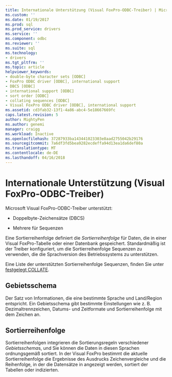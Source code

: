 ```yaml
---
title: Internationale Unterstützung (Visual FoxPro-ODBC-Treiber) | Microsoft Docs
ms.custom: ''
ms.date: 01/19/2017
ms.prod: sql
ms.prod_service: drivers
ms.service: ''
ms.component: odbc
ms.reviewer: ''
ms.suite: sql
ms.technology:
- drivers
ms.tgt_pltfrm: ''
ms.topic: article
helpviewer_keywords:
- double-byte character sets [ODBC]
- FoxPro ODBC driver [ODBC], international support
- DBCS [ODBC]
- international support [ODBC]
- sort order [ODBC]
- collating sequences [ODBC]
- Visual FoxPro ODBC driver [ODBC], international support
ms.assetid: cd3fab32-13f1-4a86-abc4-5e18667669fc
caps.latest.revision: 5
author: MightyPen
ms.author: genemi
manager: craigg
ms.workload: Inactive
ms.openlocfilehash: 37287933ba143441023303e8aad2755042b29176
ms.sourcegitcommit: 7a6df3fd5bea9282ecdeffa94d13ea1da6def80a
ms.translationtype: MT
ms.contentlocale: de-DE
ms.lasthandoff: 04/16/2018
---
```

# <a name="international-support-visual-foxpro-odbc-driver"></a>Internationale Unterstützung (Visual FoxPro-ODBC-Treiber)
Microsoft Visual FoxPro-ODBC-Treiber unterstützt:  
  
-   Doppelbyte-Zeichensätze (DBCS)  
  
-   Mehrere für Sequenzen  
  
 Eine Sortierreihenfolge definiert die *Sortierreihenfolge* für Daten, die in einer Visual FoxPro-Tabelle oder einer Datenbank gespeichert. Standardmäßig ist der Treiber konfiguriert, um die Sortierreihenfolge Sequenzen zu verwenden, die die Sprachversion des Betriebssystems zu unterstützen.  
  
 Eine Liste der unterstützten Sortierreihenfolge Sequenzen, finden Sie unter [festgelegt COLLATE](../../odbc/microsoft/set-collate-command.md).  
  
## <a name="locale"></a>Gebietsschema  
 Der Satz von Informationen, die eine bestimmte Sprache und Land/Region entspricht. Ein Gebietsschema gibt bestimmte Einstellungen wie z. B. Dezimaltrennzeichen, Datums- und Zeitformate und Sortierreihenfolge mit dem Zeichen an.  
  
## <a name="sort-order"></a>Sortierreihenfolge  
 Sortierreihenfolgen integrieren die Sortierungsregeln verschiedener *Gebietsschema*s, und Sie können die Daten in diesen Sprachen ordnungsgemäß sortiert. In der Visual FoxPro bestimmt die aktuelle Sortierreihenfolge die Ergebnisse des Ausdrucks Zeichenvergleiche und die Reihenfolge, in der die Datensätze in angezeigt werden, sortiert der Tabellen oder indizierten.
